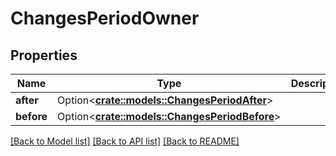 # ChangesPeriodOwner

## Properties

Name | Type | Description | Notes
------------ | ------------- | ------------- | -------------
**after** | Option<[**crate::models::ChangesPeriodAfter**](changes.After.md)> |  | [optional]
**before** | Option<[**crate::models::ChangesPeriodBefore**](changes.Before.md)> |  | [optional]

[[Back to Model list]](../README.md#documentation-for-models) [[Back to API list]](../README.md#documentation-for-api-endpoints) [[Back to README]](../README.md)
